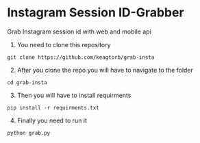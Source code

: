 # Instagram Session ID-Grabber
Grab Instagram session id with web and mobile api 

1. You need to clone this repository
```
git clone https://github.com/keagtorb/grab-insta
```

2. After you clone the repo you will have to navigate to the folder
```
cd grab-insta
```

3. Then you will have to install requirments
```
pip install -r requirments.txt 
```

4. Finally you need to run it
```
python grab.py
```

